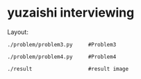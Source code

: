 # yuzaishi interviewing
Layout:

    ./problem/problem3.py     #Problem3

    ./problem/problem4.py     #Problem4
  
    ./result                  #result image
